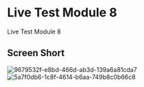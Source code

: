 # Live Test Module 8

Live Test Module 8

## Screen Short

![9679532f-e8bd-466d-ab3d-139a6a81cda7](https://github.com/iamazmarul/myfirst_flutter_app/assets/55909678/9500098b-8ff2-428f-828f-be205bb44e62)
![5a7f0db6-1c8f-4614-b6aa-749b8c0b66c8](https://github.com/iamazmarul/myfirst_flutter_app/assets/55909678/1e51a833-6adb-46d5-adba-fa43604c6d03)
